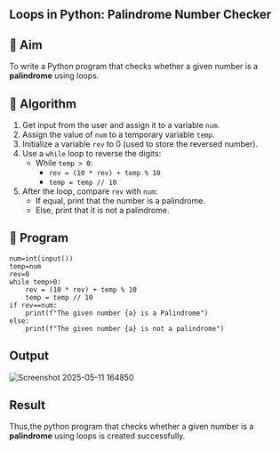 ## Loops in Python: Palindrome Number Checker

## 🎯 Aim
To write a Python program that checks whether a given number is a **palindrome** using loops.

## 🧠 Algorithm
1. Get input from the user and assign it to a variable `num`.
2. Assign the value of `num` to a temporary variable `temp`.
3. Initialize a variable `rev` to 0 (used to store the reversed number).
4. Use a `while` loop to reverse the digits:
   - While `temp > 0`:
     - `rev = (10 * rev) + temp % 10`
     - `temp = temp // 10`
5. After the loop, compare `rev` with `num`:
   - If equal, print that the number is a palindrome.
   - Else, print that it is not a palindrome.

## 🧾 Program
```
num=int(input())
temp=num
rev=0
while temp>0:
    rev = (10 * rev) + temp % 10
    temp = temp // 10
if rev==num:
    print(f"The given number {a} is a Palindrome")
else:
    print(f"The given number {a} is not a palindrome")
```
## Output

![Screenshot 2025-05-11 164850](https://github.com/user-attachments/assets/f2d57c00-3376-4898-9f0f-4b78d6ecb6d0)


## Result
Thus,the python program that checks whether a given number is a **palindrome** using loops is created successfully.
